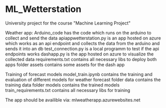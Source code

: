 # ML_Wetterstation

University project for the course "Machine Learning Project"

Weather app:
Arduino_code has the code which runs on the arduino to collect and send the data
apiappwetterstation.py is an app hosted on azure which works as an api endpoint and collects the data from the arduino and sends it into an db
test_connection.py is a local programm to test if the api endpoints works
dashapp.py is the app hosted on azure to visualize the collected data
requirements.txt contains all necessary libs to deploy both apps
folder assets contains some assets for the dash app

Training of forecast models
model_train.ipynb contains the training and evaluation of different models for weather forecast
folder data contains the training data
folder models contains the trained models
train_requirements.txt contains all necessary libs for training

The app should be availible via: mlweatherapp.azurewebsites.net